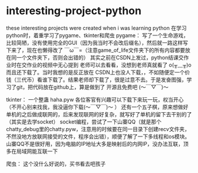 # interesting-project-python
these interesting projects were created when i was learning python
在学习python时，着重学习了pygame、tkinter和爬虫
pygame：
  写了一个生命游戏，比较简陋，没有使用完全的GUI（因为我当时不会改后缀名），然后就一路这样写下来了，现在也懒得改了 ￣ω￣=（注意game_of_life文件夹下的所有内容都要放在同一个文件夹下，否则会出错的）
  其实之前在CSDN上发过，python结课交作业时在交作业的视频中无心提到 老师可以去看看，没想到老师真就看了 o(╥﹏╥)o 而且还下载了。当时我想的是反正放在
CSDN上也没人下载，，不如随便定一个价钱（三代币）看谁下载了。结果老师却下载了，很是过意不去。于是发奋图强，学习了git，把代码放在github上，算是做到了
开源且免费吧 (～￣▽￣)～ 

tkinter：
  一个整蛊 haha.pyw 各位客官有兴趣可以下载下来玩一玩，权当开心（不开心别来找我，我没逼你下载(～￣▽￣)～ ）
  还有一个五子棋，原来想做好单机的之后做成联网的，后来发现联网的好复杂，就写好了单机的留下去干别的了（其实是去学socket）
  socket编程，尝试了一下山寨QQ（就是那个chatty_debug里的chatty.pyw，注意用的时候要在同一目录下创建recv文件夹，不然没地方放联网接受的文件，程序会出错），顺便了解了一下多线程和os模块。山寨QQ不是很好用，因为电脑的IP地址大多是映射后的内网IP，没办法互联，顶多在局域网能互联一下

爬虫：
  这个没什么好说的，买书看去吧孩子
